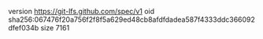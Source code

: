 version https://git-lfs.github.com/spec/v1
oid sha256:067476f20a756f2f8f5a629ed48cb8afdfdadea587f4333ddc366092dfef034b
size 7161
